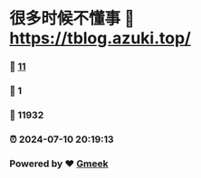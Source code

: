 # 很多时候不懂事 :link: https://tblog.azuki.top/ 
### :page_facing_up: [11](https://tblog.azuki.top//tag.html) 
### :speech_balloon: 1 
### :hibiscus: 11932 
### :alarm_clock: 2024-07-10 20:19:13 
### Powered by :heart: [Gmeek](https://github.com/Meekdai/Gmeek)
